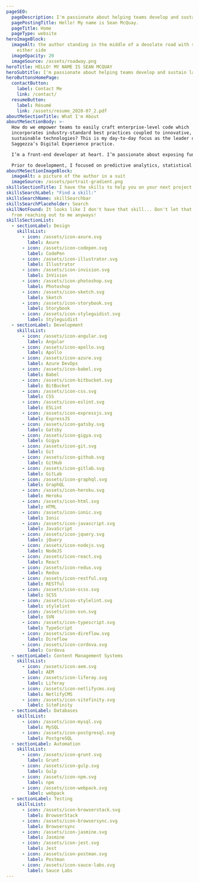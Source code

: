 ```yaml
---
pageSEO:
  pageDescription: I'm passionate about helping teams develop and sustain large-scale projects.
  pagePostingTitle: Hello! My name is Sean McQuay.
  pageTitle: Home
  pageType: website
heroImageBlock:
  imageAlt: the author standing in the middle of a desolate road with snowbanks to
    either side
  imageOpacity: 20
  imageSource: /assets/roadway.png
heroTitle: HELLO! MY NAME IS SEAN MCQUAY
heroSubtitle: I'm passionate about helping teams develop and sustain large-scale projects.
heroButtonsHomePage:
  contactButton:
    label: Contact Me
    link: /contact/
  resumeButton:
    label: Résumé
    link: /assets/resume_2020-07_2.pdf
aboutMeSectionTitle: What I'm About
aboutMeSectionBody: >-
  How do we empower teams to easily craft enterprise-level code which
  incorporates industry-standard best practices coupled to innovative, yet
  sustainable technologies? This is my day-to-day focus as the leader of
  Saggezza’s Digital Experience practice.

  I’m a front-end developer at heart. I’m passionate about exposing functionality to end users through pleasant and intuitive interfaces, no matter the digital solution or platform. Nowadays though, I focus on empowering teams and organizations to do exactly this. While I still do write code occasionally, my primary focus is looking to the future. What does a sustainable solution look like and how do we empower developers to create it without additional overhead? How do we help bridge the gap between UX, design, and development?

  Prior to development, I focused on predictive analytics, statistical modeling, and machine learning. Data is critically important in my life. Collecting and acting upon accurate and detailed metrics allows me to bring about change swiftly, and with certainty. I believe a focus on data should be at the heart of any solution!
aboutMeSectionImageBlock:
  imageAlt: a picture of the author in a suit
  imageSource: /assets/portrait-gradient.png
skillsSectionTitle: I have the skills to help you on your next project!
skillsSearchLabel: "Find a skill:"
skillsSearchName: skillSearchbar
skillsSearchPlaceholder: Search
skillNotFound: It looks like I don't have that skill... Don't let that deter you
  from reaching out to me anyways!
skillsSectionList:
  - sectionLabel: Design
    skillsList:
      - icon: /assets/icon-axure.svg
        label: Axure
      - icon: /assets/icon-codepen.svg
        label: CodePen
      - icon: /assets/icon-illustrator.svg
        label: Illustrator
      - icon: /assets/icon-invision.svg
        label: InVision
      - icon: /assets/icon-photoshop.svg
        label: Photoshop
      - icon: /assets/icon-sketch.svg
        label: Sketch
      - icon: /assets/icon-storybook.svg
        label: Storybook
      - icon: /assets/icon-styleguidist.svg
        label: Styleguidist
  - sectionLabel: Development
    skillsList:
      - icon: /assets/icon-angular.svg
        label: Angular
      - icon: /assets/icon-apollo.svg
        label: Apollo
      - icon: /assets/icon-azure.svg
        label: Azure DevOps
      - icon: /assets/icon-babel.svg
        label: Babel
      - icon: /assets/icon-bitbucket.svg
        label: BitBucket
      - icon: /assets/icon-css.svg
        label: CSS
      - icon: /assets/icon-eslint.svg
        label: ESLint
      - icon: /assets/icon-expressjs.svg
        label: ExpressJS
      - icon: /assets/icon-gatsby.svg
        label: Gatsby
      - icon: /assets/icon-gigya.svg
        label: Gigya
      - icon: /assets/icon-git.svg
        label: Git
      - icon: /assets/icon-github.svg
        label: GitHub
      - icon: /assets/icon-gitlab.svg
        label: GitLab
      - icon: /assets/icon-graphql.svg
        label: GraphQL
      - icon: /assets/icon-heroku.svg
        label: Heroku
      - icon: /assets/icon-html.svg
        label: HTML
      - icon: /assets/icon-ionic.svg
        label: Ionic
      - icon: /assets/icon-javascript.svg
        label: JavaScript
      - icon: /assets/icon-jquery.svg
        label: jQuery
      - icon: /assets/icon-nodejs.svg
        label: NodeJS
      - icon: /assets/icon-react.svg
        label: React
      - icon: /assets/icon-redux.svg
        label: Redux
      - icon: /assets/icon-restful.svg
        label: RESTful
      - icon: /assets/icon-scss.svg
        label: SCSS
      - icon: /assets/icon-stylelint.svg
        label: stylelint
      - icon: /assets/icon-svn.svg
        label: SVN
      - icon: /assets/icon-typescript.svg
        label: TypeScript
      - icon: /assets/icon-direflow.svg
        label: Direflow
      - icon: /assets/icon-cordova.svg
        label: Cordova
  - sectionLabel: Content Management Systems
    skillsList:
      - icon: /assets/icon-aem.svg
        label: AEM
      - icon: /assets/icon-liferay.svg
        label: Liferay
      - icon: /assets/icon-netlifycms.svg
        label: NetlifyCMS
      - icon: /assets/icon-sitefinity.svg
        label: SiteFinity
  - sectionLabel: Databases
    skillsList:
      - icon: /assets/icon-mysql.svg
        label: MySQL
      - icon: /assets/icon-postgresql.svg
        label: PostgreSQL
  - sectionLabel: Automation
    skillsList:
      - icon: /assets/icon-grunt.svg
        label: Grunt
      - icon: /assets/icon-gulp.svg
        label: Gulp
      - icon: /assets/icon-npm.svg
        label: npm
      - icon: /assets/icon-webpack.svg
        label: webpack
  - sectionLabel: Testing
    skillsList:
      - icon: /assets/icon-browserstack.svg
        label: BrowserStack
      - icon: /assets/icon-browsersync.svg
        label: Browsersync
      - icon: /assets/icon-jasmine.svg
        label: Jasmine
      - icon: /assets/icon-jest.svg
        label: Jest
      - icon: /assets/icon-postman.svg
        label: Postman
      - icon: /assets/icon-sauce-labs.svg
        label: Sauce Labs
---
```

